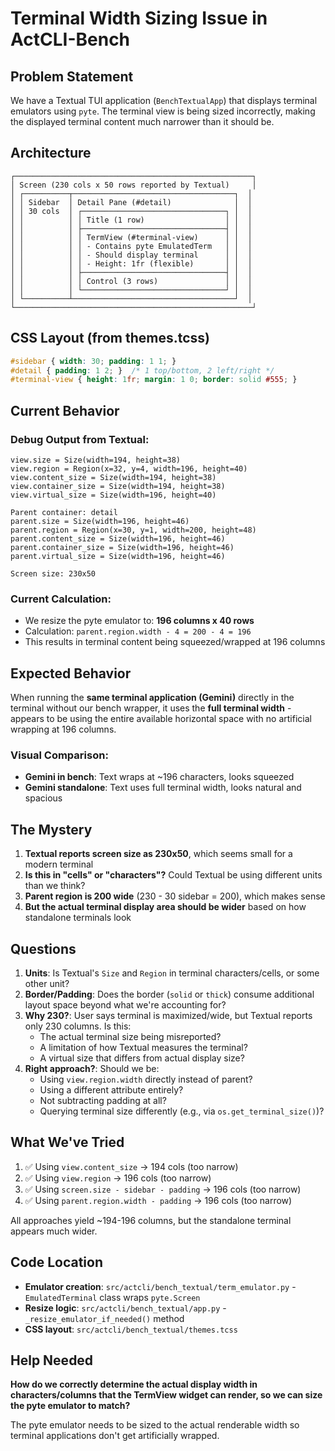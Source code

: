 # Terminal Width Sizing Issue in ActCLI-Bench

## Problem Statement

We have a Textual TUI application (`BenchTextualApp`) that displays terminal emulators using `pyte`. The terminal view is being sized incorrectly, making the displayed terminal content much narrower than it should be.

## Architecture

```
┌─────────────────────────────────────────────────────┐
│ Screen (230 cols x 50 rows reported by Textual)     │
│ ┌──────────┬────────────────────────────────────┐  │
│ │ Sidebar  │ Detail Pane (#detail)              │  │
│ │ 30 cols  │ ┌────────────────────────────────┐ │  │
│ │          │ │ Title (1 row)                  │ │  │
│ │          │ ├────────────────────────────────┤ │  │
│ │          │ │ TermView (#terminal-view)      │ │  │
│ │          │ │ - Contains pyte EmulatedTerm   │ │  │
│ │          │ │ - Should display terminal      │ │  │
│ │          │ │ - Height: 1fr (flexible)       │ │  │
│ │          │ ├────────────────────────────────┤ │  │
│ │          │ │ Control (3 rows)               │ │  │
│ │          │ └────────────────────────────────┘ │  │
│ └──────────┴────────────────────────────────────┘  │
└─────────────────────────────────────────────────────┘
```

## CSS Layout (from themes.tcss)
```css
#sidebar { width: 30; padding: 1 1; }
#detail { padding: 1 2; }  /* 1 top/bottom, 2 left/right */
#terminal-view { height: 1fr; margin: 1 0; border: solid #555; }
```

## Current Behavior

### Debug Output from Textual:
```
view.size = Size(width=194, height=38)
view.region = Region(x=32, y=4, width=196, height=40)
view.content_size = Size(width=194, height=38)
view.container_size = Size(width=194, height=38)
view.virtual_size = Size(width=196, height=40)

Parent container: detail
parent.size = Size(width=196, height=46)
parent.region = Region(x=30, y=1, width=200, height=48)
parent.content_size = Size(width=196, height=46)
parent.container_size = Size(width=196, height=46)
parent.virtual_size = Size(width=196, height=46)

Screen size: 230x50
```

### Current Calculation:
- We resize the pyte emulator to: **196 columns x 40 rows**
- Calculation: `parent.region.width - 4 = 200 - 4 = 196`
- This results in terminal content being squeezed/wrapped at 196 columns

## Expected Behavior

When running the **same terminal application (Gemini)** directly in the terminal without our bench wrapper, it uses the **full terminal width** - appears to be using the entire available horizontal space with no artificial wrapping at 196 columns.

### Visual Comparison:
- **Gemini in bench**: Text wraps at ~196 characters, looks squeezed
- **Gemini standalone**: Text uses full terminal width, looks natural and spacious

## The Mystery

1. **Textual reports screen size as 230x50**, which seems small for a modern terminal
2. **Is this in "cells" or "characters"?** Could Textual be using different units than we think?
3. **Parent region is 200 wide** (230 - 30 sidebar = 200), which makes sense
4. **But the actual terminal display area should be wider** based on how standalone terminals look

## Questions

1. **Units**: Is Textual's `Size` and `Region` in terminal characters/cells, or some other unit?
2. **Border/Padding**: Does the border (`solid` or `thick`) consume additional layout space beyond what we're accounting for?
3. **Why 230?**: User says terminal is maximized/wide, but Textual reports only 230 columns. Is this:
   - The actual terminal size being misreported?
   - A limitation of how Textual measures the terminal?
   - A virtual size that differs from actual display size?
4. **Right approach?**: Should we be:
   - Using `view.region.width` directly instead of parent?
   - Using a different attribute entirely?
   - Not subtracting padding at all?
   - Querying terminal size differently (e.g., via `os.get_terminal_size()`)?

## What We've Tried

1. ✅ Using `view.content_size` → 194 cols (too narrow)
2. ✅ Using `view.region` → 196 cols (too narrow)
3. ✅ Using `screen.size - sidebar - padding` → 196 cols (too narrow)
4. ✅ Using `parent.region.width - padding` → 196 cols (too narrow)

All approaches yield ~194-196 columns, but the standalone terminal appears much wider.

## Code Location

- **Emulator creation**: `src/actcli/bench_textual/term_emulator.py` - `EmulatedTerminal` class wraps `pyte.Screen`
- **Resize logic**: `src/actcli/bench_textual/app.py` - `_resize_emulator_if_needed()` method
- **CSS layout**: `src/actcli/bench_textual/themes.tcss`

## Help Needed

**How do we correctly determine the actual display width in characters/columns that the TermView widget can render, so we can size the pyte emulator to match?**

The pyte emulator needs to be sized to the actual renderable width so terminal applications don't get artificially wrapped.
